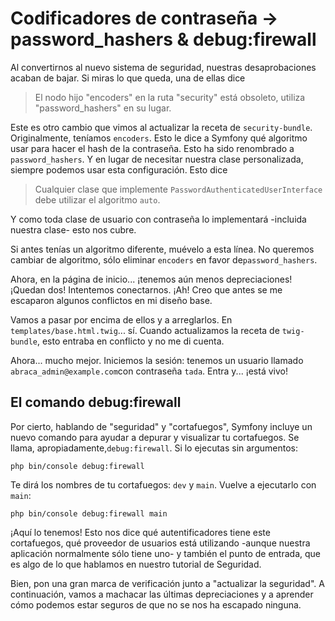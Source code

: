 # Codificadores de contraseña -> password_hashers & debug:firewall

Al convertirnos al nuevo sistema de seguridad, nuestras desaprobaciones acaban de bajar. Si miras lo que queda, una de ellas dice

> El nodo hijo "encoders" en la ruta "security" está obsoleto, utiliza "password_hashers"
> en su lugar.

Este es otro cambio que vimos al actualizar la receta de `security-bundle`. Originalmente, teníamos `encoders`. Esto le dice a Symfony qué algoritmo usar para hacer el hash de la contraseña. Esto ha sido renombrado a `password_hashers`. Y en lugar de necesitar nuestra clase personalizada, siempre podemos usar esta configuración. Esto dice

> Cualquier clase que implemente `PasswordAuthenticatedUserInterface` debe
> utilizar el algoritmo `auto`.

Y como toda clase de usuario con contraseña lo implementará -incluida nuestra clase- esto nos cubre.

Si antes tenías un algoritmo diferente, muévelo a esta línea. No queremos cambiar de algoritmo, sólo eliminar `encoders` en favor de`password_hashers`.

Ahora, en la página de inicio... ¡tenemos aún menos depreciaciones! ¡Quedan dos! Intentemos conectarnos. ¡Ah! Creo que antes se me escaparon algunos conflictos en mi diseño base.

Vamos a pasar por encima de ellos y a arreglarlos. En `templates/base.html.twig`... sí. Cuando actualizamos la receta de `twig-bundle`, esto entraba en conflicto y no me di cuenta.

Ahora... mucho mejor. Iniciemos la sesión: tenemos un usuario llamado `abraca_admin@example.com`con contraseña `tada`. Entra y... ¡está vivo!

## El comando debug:firewall

Por cierto, hablando de "seguridad" y "cortafuegos", Symfony incluye un nuevo comando para ayudar a depurar y visualizar tu cortafuegos. Se llama, apropiadamente,`debug:firewall`. Si lo ejecutas sin argumentos:

```terminal-silent
php bin/console debug:firewall
```

Te dirá los nombres de tu cortafuegos: `dev` y `main`. Vuelve a ejecutarlo con `main`:

```terminal-silent
php bin/console debug:firewall main
```

¡Aquí lo tenemos! Esto nos dice qué autentificadores tiene este cortafuegos, qué proveedor de usuarios está utilizando -aunque nuestra aplicación normalmente sólo tiene uno- y también el punto de entrada, que es algo de lo que hablamos en nuestro tutorial de Seguridad.

Bien, pon una gran marca de verificación junto a "actualizar la seguridad". A continuación, vamos a machacar las últimas depreciaciones y a aprender cómo podemos estar seguros de que no se nos ha escapado ninguna.
